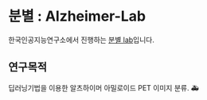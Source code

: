 # 분별 : Alzheimer-Lab
한국인공지능연구소에서 진행하는 [분별 lab](https://www.ai-lab.kr/labs/bunbyeol-raebjang-gimonggon)입니다.

## 연구목적
딥러닝기법을 이용한 알츠하이머 아밀로이드 PET 이미지 분류. :ambulance:

